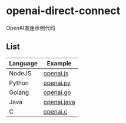 # openai-direct-connect
OpenAI直连示例代码


## List

| Language | Example |
| ---------|---------|
| NodeJS   | [openai.js](./nodejs/openai.js) |
| Python   | [openai.py](./python/openai.py) |
| Golang   | [openai.go](./go/openai.go) |
| Java   | [openai.java](./java/openai.java) |
| C   | [openai.c](./c/openai.c) |

